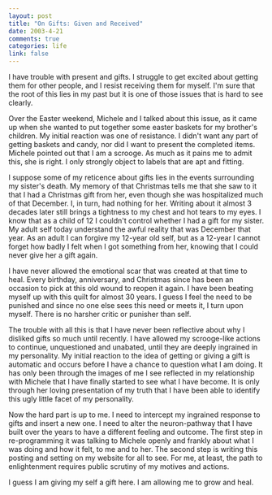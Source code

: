 ```yaml
--- 
layout: post
title: "On Gifts: Given and Received"
date: 2003-4-21
comments: true
categories: life
link: false
---
```

I have trouble with present and gifts. I struggle to get excited about getting them for other people, and I resist receiving them for myself. I'm sure that the root of this lies in my past but it is one of those issues that is hard to see clearly.

Over the Easter weekend, Michele and I talked about this issue, as it came up when she wanted to put together some easter baskets for my brother's children. My initial reaction was one of resistance. I didn't want any part of getting baskets and candy, nor did I want to present the completed items. Michele pointed out that I am a scrooge. As much as it pains me to admit this, she is right. I only strongly object to labels that are apt and fitting.

I suppose some of my reticence about gifts lies in the events surrounding my sister's death. My memory of that Christmas tells me that she saw to it that I had a Christmas gift from her, even though she was hospitalized much of that December. I, in turn, had nothing for her. Writing about it almost 3 decades later still brings a tightness to my chest and hot tears to my eyes. I know that as a child of 12 I couldn't control whether I had a gift for my sister. My adult self today understand the awful reality that was December that year. As an adult I can forgive my 12-year old self, but as a 12-year I cannot forget how badly I felt when I got something from her, knowing that I could never give her a gift again.

I have never allowed the emotional scar that was created at that time to heal. Every birthday, anniversary, and Christmas since has been an occasion to pick at this old wound to reopen it again. I have been beating myself up with this quilt for almost 30 years. I guess I feel the need to be punished and since no one else sees this need or meets it, I turn upon myself. There is no harsher critic or punisher than self.

The trouble with all this is that I have never been reflective about why I disliked gifts so much until recently. I have allowed my scrooge-like actions to continue, unquestioned and unabated, until they are deeply ingrained in my personality. My initial reaction to the idea of getting or giving a gift is automatic and occurs before I have a chance to question what I am doing. It has only been through the images of me I see reflected in my relationship with Michele that I have finally started to see what I have become. It is only through her loving presentation of my truth that I have been able to identify this ugly little facet of my personality.

Now the hard part is up to me. I need to intercept my ingrained response to gifts and insert a new one. I need to alter the neuron-pathway that I have built over the years to have a different feeling and outcome. The first step in re-programming it was talking to Michele openly and frankly about what I was doing and how it felt, to me and to her. The second step is writing this posting and setting on my website for all to see. For me, at least, the path to enlightenment requires public scrutiny of my motives and actions.

I guess I am giving my self a gift here. I am allowing me to grow and heal.
